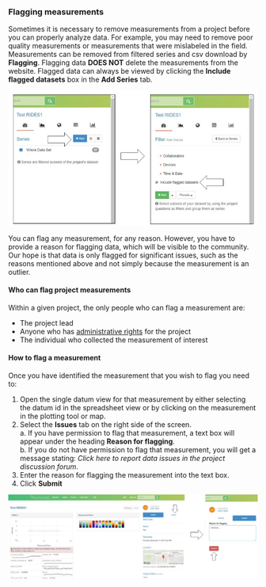 ### Flagging measurements

Sometimes it is necessary to remove measurements from a project before you can properly analyze data. For example, you may need to remove poor quality measurements or measurements that were mislabeled in the field. Measurements can be removed from filtered series and csv download by **Flagging**. Flagging data **DOES NOT** delete the measurements from the website. Flagged data can always be viewed by clicking the **Include flagged datasets** box in the **Add Series** tab. 

![Include flagged data](../images/tutorials/_data_quality_include_flagged.jpg)

You can flag any measurement, for any reason. However, you have to provide a reason for flagging data, which will be visible to the community. Our hope is that data is only flagged for significant issues, such as the reasons mentioned above and not simply because the measurement is an outlier.

#### Who can flag project measurements
Within a given project, the only people who can flag a measurement are:

- The project lead  
- Anyone who has [administrative rights](https://photosynq.org/help/projects_Managing_Project_Settings) for the project  
- The individual who collected the measurement of interest

#### How to flag a measurement
Once you have identified the measurement that you wish to flag you need to:

1. Open the single datum view for that measurement by either selecting the datum id in the spreadsheet view or by clicking on the measurement in the plotting tool or map.
2. Select the **Issues** tab on the right side of the screen.  
a. If you have permission to flag that measurement, a text box will appear under the heading **Reason for flagging**.	
b. If you do not have permission to flag that measurement, you will get a message stating: *Click here to report data issues in the project discussion forum*.
3. Enter the reason for flagging the measurement into the text box. 
4. Click **Submit** 

![Flag data](../images/tutorials/_data_quality_flag_data.jpg)
